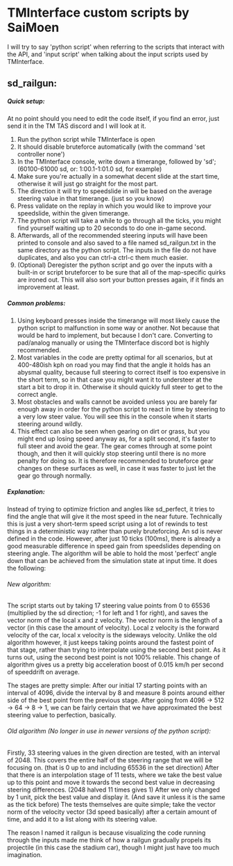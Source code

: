 # TMInterface custom scripts by SaiMoen
I will try to say 'python script' when referring to the scripts that interact with the API, and 'input script' when talking about the input scripts used by TMInterface.

## sd_railgun:
##### Quick setup:
At no point should you need to edit the code itself, if you find an error, just send it in the TM TAS discord and I will look at it.

1. Run the python script while TMInterface is open
2. It should disable bruteforce automatically (with the command 'set controller none')
3. In the TMInterface console, write down a timerange, followed by 'sd'; (60100-61000 sd, or: 1:00.1-1:01.0 sd, for example)
4. Make sure you're actually in a somewhat decent slide at the start time, otherwise it will just go straight for the most part.
5. The direction it will try to speedslide in will be based on the average steering value in that timerange. (just so you know)
6. Press validate on the replay in which you would like to improve your speedslide, within the given timerange.
7. The python script will take a while to go through all the ticks, you might find yourself waiting up to 20 seconds to do one in-game second.
8. Afterwards, all of the recommended steering inputs will have been printed to console and also saved to a file named sd_railgun.txt in the same directory as the python script. The inputs in the file do not have duplicates, and also you can ctrl-a ctrl-c them much easier.
9. (Optional) Deregister the python script and go over the inputs with a built-in or script bruteforcer to be sure that all of the map-specific quirks are ironed out. This will also sort your button presses again, if it finds an improvement at least.

##### Common problems:
1. Using keyboard presses inside the timerange will most likely cause the python script to malfunction in some way or another. Not because that would be hard to implement, but because I don't care. Converting to pad/analog manually or using the TMInterface discord bot is highly recommended.
2. Most variables in the code are pretty optimal for all scenarios, but at 400-480ish kph on road you may find that the angle it holds has an abysmal quality, because full steering to correct itself is too expensive in the short term, so in that case you might want it to understeer at the start a bit to drop it in. Otherwise it should quickly full steer to get to the correct angle.
3. Most obstacles and walls cannot be avoided unless you are barely far enough away in order for the python script to react in time by steering to a very low steer value. You will see this in the console when it starts steering around wildly.
4. This effect can also be seen when gearing on dirt or grass, but you might end up losing speed anyway as, for a split second, it's faster to full steer and avoid the gear. The gear comes through at some point though, and then it will quickly stop steering until there is no more penalty for doing so. It is therefore recommended to bruteforce gear changes on these surfaces as well, in case it was faster to just let the gear go through normally.

##### Explanation:
Instead of trying to optimize friction and angles like sd_perfect, it tries to find the angle that will give it the most speed in the near future.
Technically this is just a very short-term speed script using a lot of rewinds to test things in a deterministic way rather than purely bruteforcing.
An sd is never defined in the code. However, after just 10 ticks (100ms), there is already a good measurable difference in speed gain from speedslides depending on steering angle.
The algorithm will be able to hold the most 'perfect' angle down that can be achieved from the simulation state at input time. It does the following:

###### New algorithm:
The script starts out by taking 17 steering value points from 0 to 65536 (multiplied by the sd direction; -1 for left and 1 for right), and saves the vector norm of the local x and z velocity. The vector norm is the length of a vector (in this case the amount of velocity). Local z velocity is the forward velocity of the car, local x velocity is the sideways velocity. Unlike the old algorithm however, it just keeps taking points around the fastest point of that stage, rather than trying to interpolate using the second best point. As it turns out, using the second best point is not 100% reliable. This change of algorithm gives us a pretty big acceleration boost of 0.015 km/h per second of speeddrift on average.

The stages are pretty simple:
After our initial 17 starting points with an interval of 4096, divide the interval by 8 and measure 8 points around either side of the best point from the previous stage.
After going from 4096 -> 512 -> 64 -> 8 -> 1, we can be fairly certain that we have approximated the best steering value to perfection, basically.

###### Old algorithm (No longer in use in newer versions of the python script):
Firstly, 33 steering values in the given direction are tested, with an interval of 2048. This covers the entire half of the steering range that we will be focusing on. (that is 0 up to and including 65536 in the set direction)
After that there is an interpolation stage of 11 tests, where we take the best value up to this point and move it towards the second best value in decreasing steering differences. (2048 halved 11 times gives 1)
After we only changed by 1 unit, pick the best value and display it. (And save it unless it is the same as the tick before)
The tests themselves are quite simple; take the vector norm of the velocity vector (3d speed basically) after a certain amount of time, and add it to a list along with its steering value.

The reason I named it railgun is because visualizing the code running through the inputs made me think of how a railgun gradually propels its projectile (in this case the stadium car), though I might just have too much imagination.
